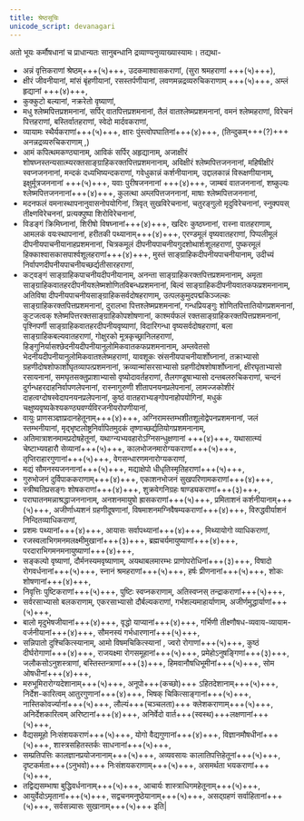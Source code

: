 ```yaml
---
title: श्रेष्ठसूचिः
unicode_script: devanagari
---
```


अतो भूयः कर्मौषधानां च प्राधान्यतः सानुबन्धानि द्रव्याण्यनुव्याख्यास्यामः। तद्यथा- 

- अन्नं वृत्तिकराणां श्रेष्ठम्+++(५)+++, उदकमाश्वासकराणां, (सुरा श्रमहराणां +++(५)+++), 
- क्षीरं जीवनीयानां, मांसं बृंहणीयानां, रसस्तर्पणीयानां, लवणमन्नद्रव्यरुचिकराणाम् +++(५)+++, अम्लं हृद्यानां +++(४)+++, 
- कुक्कुटो बल्यानां, नक्ररेतो वृष्याणां, 
- मधु श्लेष्मपित्तप्रशमनानां, सर्पिर् वातपित्तप्रशमनानां, तैलं वातश्लेष्मप्रशमनानां, वमनं श्लेष्महराणां, विरेचनं पित्तहराणां, बस्तिर्वातहराणां, स्वेदो मार्दवकराणां, 
- व्यायामः स्थैर्यकराणां+++(५)+++, क्षारः पुंस्त्वोपघातिनां+++(४)+++, (तिन्दुकम्+++(?)+++ अनन्नद्रव्यरुचिकराणाम् ,) 
- आमं कपित्थमकण्ठ्यानाम्, आविकं सर्पिर् अहृद्यानाम्, अजाक्षीरं शोषघ्नस्तन्यसात्म्यरक्तसाङ्ग्राहिकरक्तपित्तप्रशमनानाम्, अविक्षीरं श्लेष्मपित्तजननानां, महिषीक्षीरं स्वप्नजननानां, मन्दकं दध्यभिष्यन्दकराणां, गवेधुकान्नं कर्शनीयानाम्, उद्दालकान्नं विरूक्षणीयानाम्, इक्षुर्मूत्रजननानां +++(५)+++, यवाः पुरीषजननानां +++(४)+++, जाम्बवं वातजननानां, शष्कुल्यः श्लेष्मपित्तजननानां+++(४)+++, कुलत्था अम्लपित्तजननानां, माषाः श्लेष्मपित्तजननानां,
- मदनफलं वमनास्थापनानुवासनोपयोगिनां, त्रिवृत् सुखविरेचनानां, चतुरङ्गुलो मृदुविरेचनानां, स्नुक्पयस् तीक्ष्णविरेचननां, प्रत्यक्पुष्पा शिरोविरेचनानां, 
- विडङ्गं क्रिमिघ्नानां, शिरीषो विषघ्नानां+++(४)+++, खदिरः कुष्ठघ्नानां, रास्ना वातहराणाम्, आमलकं वयःस्थापनानां, हरीतकी पथ्यानाम्+++(४)+++, एरण्डमूलं वृष्यवातहराणां, पिप्पलीमूलं दीपनीयपाचनीयानाहप्रशमनानां, चित्रकमूलं दीपनीयपाचनीयगुदशोथार्शःशूलहराणां, पुष्करमूलं हिक्काश्वासकासपार्श्वशूलहराणां+++(४)+++, मुस्तं साङ्ग्राहिकदीपनीयपाचनीयानाम्, उदीच्यं निर्वापणदीपनीयपाचनीयच्छर्द्यतीसारहराणां, 
- कट्वङ्गं साङ्ग्राहिकपाचनीयदीपनीयानाम्, अनन्ता साङ्ग्राहिकरक्तपित्तप्रशमनानाम्, अमृता साङ्ग्राहिकवातहरदीपनीयश्लेष्मशोणितविबन्धप्रशमनानां, बिल्वं साङ्ग्राहिकदीपनीयवातकफप्रशमनानाम्, अतिविषा दीपनीयपाचनीयसाङ्ग्राहिकसर्वदोषहराणाम्, उत्पलकुमुदपद्मकिञ्जल्कः साङ्ग्राहिकरक्तपित्तप्रशमनानां, दुरालभा पित्तश्लेष्मप्रशमनानां, गन्धप्रियङ्गुः शोणितपित्तातियोगप्रशमनानां, कुटजत्वक् श्लेष्मपित्तरक्तसाङ्ग्राहिकोपशोषणानां, काश्मर्यफलं रक्तसाङ्ग्राहिकरक्तपित्तप्रशमनानां, पृश्निपर्णी साङ्ग्राहिकवातहरदीपनीयवृष्याणां, विदारिगन्धा वृष्यसर्वदोषहराणां, बला साङ्ग्राहिकबल्यवातहराणां, गोक्षुरको मूत्रकृच्छ्रानिलहराणां, हिङ्गुनिर्यासश्छेदनीयदीपनीयानुलोमिकवातकफप्रशमनानाम्, अम्लवेतसो भेदनीयदीपनीयानुलोमिकवातश्लेष्महराणां, यावशूकः स्रंसनीयपाचनीयार्शोघ्नानां, तक्राभ्यासो ग्रहणीदोषशोफार्शोघृतव्यापत्प्रशमनानां, क्रव्यान्मांसरसाभ्यासो ग्रहणीदोषशोषार्शोघ्नानां, क्षीरघृताभ्यासो रसायनानां, समघृतसक्तुप्राशाभ्यासो वृष्योदावर्तहराणां, तैलगण्डूषाभ्यासो दन्तबलरुचिकराणां, चन्दनं दुर्गन्धहरदाहनिर्वापणलेपनानां, रास्नागुरुणी शीतापनयनप्रलेपनानां, लामज्जकोशीरं दाहत्वग्दोषस्वेदापनयनप्रलेपनानां, कुष्ठं वातहराभ्यङ्गोपनाहोपयोगिनां, मधुकं चक्षुष्यवृष्यकेश्यकण्ठ्यवर्ण्यविरजनीयरोपणीयानां, 
- वायुः प्राणसञ्ज्ञाप्रदानहेतूनाम्+++(४)+++, अग्निरामस्तम्भशीतशूलोद्वेपनप्रशमनानां, जलं स्तम्भनीयानां, मृद्भृष्टलोष्ट्रनिर्वापितमुदकं तृष्णाच्छर्द्यतियोगप्रशमनानाम्, 
- अतिमात्राशनमामप्रदोषहेतूनां, यथाग्न्यभ्यवहारोऽग्निसन्धुक्षणानां +++(४)+++, यथासात्म्यं चेष्टाभ्यवहारौ सेव्यानां+++(५)+++, कालभोजनमारोग्यकराणां+++(५)+++, तृप्तिराहारगुणानां+++(५)+++, वेगसन्धारणमनारोग्यकराणां, 
- मद्यं सौमनस्यजननानां+++(५)+++, मद्याक्षेपो धीधृतिस्मृतिहराणां+++(५)+++, 
- गुरुभोजनं दुर्विपाककराणाम्+++(४)+++, एकाशनभोजनं सुखपरिणामकराणां+++(४)+++, 
- स्त्रीष्वतिप्रसङ्गः शोषकराणां+++(४)+++, शुक्रवेगनिग्रहः षाण्ड्यकराणां+++(३)+++, 
- पराघातनमन्नाश्रद्धाजननानाम्, अनशनमायुषो ह्रासकराणां+++(५)+++, प्रमिताशनं कर्शनीयानाम्+++(५)+++, अजीर्णाध्यशनं ग्रहणीदूषणानां, विषमाशनमग्निवैषम्यकराणां+++(४)+++, विरुद्धवीर्याशनं निन्दितव्याधिकराणां, 
- प्रशमः पथ्यानां+++(४)+++, आयासः सर्वापथ्यानां+++(४)+++, मिथ्यायोगो व्याधिकराणां, 
- रजस्वलाभिगमनमलक्ष्मीमुखानां+++(३)+++, ब्रह्मचर्यमायुष्याणां+++(४)+++, परदाराभिगमनमनायुष्याणां+++(४)+++, 
- सङ्कल्पो वृष्याणां, दौर्मनस्यमवृष्याणाम्, अयथाबलमारम्भः प्राणोपरोधिनां+++(३)+++, विषादो रोगवर्धनानां+++(५)+++, स्नानं श्रमहराणां+++(५)+++, हर्षः प्रीणनानां+++(५)+++, शोकः शोषणानां+++(४)+++, 
- निवृत्तिः पुष्टिकराणां+++(५)+++, पुष्टिः स्वप्नकराणाम्, अतिस्वप्नस् तन्द्राकराणां+++(५)+++, 
- सर्वरसाभ्यासो बलकराणाम्, एकरसाभ्यासो दौर्बल्यकराणां, गर्भशल्यमाहार्याणाम्, अजीर्णमुद्धार्याणां+++(५)+++, 
- बालो मृदुभेषजीयानां+++(४)+++, वृद्धो याप्यानां+++(४)+++, गर्भिणी तीक्ष्णौषध-व्यवाय-व्यायाम-वर्जनीयानां+++(४)+++, सौमनस्यं गर्भधारणानां+++(५)+++, 
- सन्निपातो दुश्चिकित्स्यानाम्, आमो विषमचिकित्स्यानां , ज्वरो रोगाणां+++(५)+++, कुष्ठं दीर्घरोगाणां+++(४)+++, राजयक्ष्मा रोगसमूहानां+++(५)+++, प्रमेहोऽनुषङ्गिणां+++(३)+++, जलौकसोऽनुशस्त्राणां, बस्तिस्तन्त्राणां+++(३)+++, हिमवानौषधिभूमीनां+++(५)+++, सोम ओषधीनां+++(४)+++, 
- मरुभूमिरारोग्यदेशानाम्+++(५)+++, अनूपो+++(कच्छो)+++ ऽहितदेशानाम्+++(५)+++, निर्देश-कारित्वम् आतुरगुणानां+++(४)+++, भिषक् चिकित्साङ्गानां+++(५)+++, नास्तिकोवर्ज्यानां+++(५)+++, लौल्यं+++(चञ्चलता)+++ क्लेशकराणाम्+++(५)+++, अनिर्देशकारित्वम् अरिष्टानां+++(४)+++, अनिर्वेदो वार्त+++(स्वस्थ)+++लक्षणानां+++(५)+++, 
- वैद्यसमूहो निःसंशयकराणं+++(५)+++, योगो वैद्यगुणानां+++(४)+++, विज्ञानमौषधीनां+++(५)+++, शास्त्रसहितस्तर्कः साधनानां+++(५)+++, 
- सम्प्रतिपत्तिः कालज्ञानप्रयोजनानाम्+++(५)+++, अव्यवसायः कालातिपत्तिहेतूनां+++(५)+++, दृष्टकर्मता+++(ऽनुभवो)+++ निःसंशयकराणाम्+++(५)+++, असमर्थता भयकराणां+++(५)+++, 
- तद्विद्यसम्भाषा बुद्धिवर्धनानाम्+++(५)+++, आचार्यः शास्त्राधिगमहेतूनाम्+++(५)+++, 
- आयुर्वेदोऽमृतानां+++(५)+++, सद्वचनमनुष्ठेयानाम्+++(५)+++, असद्ग्रहणं सर्वाहितानां+++(५)+++, सर्वसन्न्यासः सुखानाम्+++(५)+++ इति|
